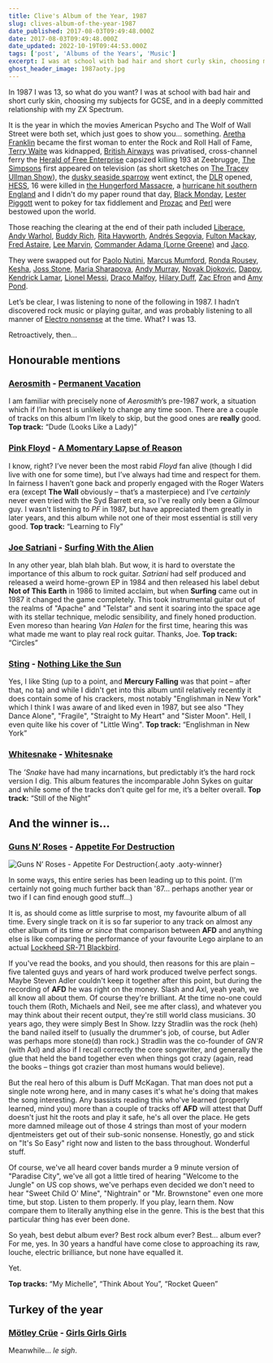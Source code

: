 ```yaml
---
title: Clive's Album of the Year, 1987
slug: clives-album-of-the-year-1987
date_published: 2017-08-03T09:49:48.000Z
date: 2017-08-03T09:49:48.000Z
date_updated: 2022-10-19T09:44:53.000Z
tags: ['post', 'Albums of the Years', 'Music']
excerpt: I was at school with bad hair and short curly skin, choosing my subjects for GCSE, and in a deeply committed relationship with my ZX Spectrum.
ghost_header_image: 1987aoty.jpg
---
```


In 1987 I was 13, so what do you want? I was at school with bad hair and short curly skin, choosing my subjects for GCSE, and in a deeply committed relationship with my ZX Spectrum.

It is the year in which the movies American Psycho and The Wolf of Wall Street were both set, which just goes to show you… something. [Aretha Franklin](https://en.wikipedia.org/wiki/Aretha_Franklin) became the first woman to enter the Rock and Roll Hall of Fame, [Terry Waite](https://en.wikipedia.org/wiki/Terry_Waite) was kidnapped, [British Airways](https://en.wikipedia.org/wiki/British_Airways) was privatised, cross-channel ferry the [Herald of Free Enterprise](https://en.wikipedia.org/wiki/MS_Herald_of_Free_Enterprise) capsized killing 193 at Zeebrugge, [The Simpsons](https://en.wikipedia.org/wiki/The_Simpsons) first appeared on television (as short sketches on [The Tracey Ullman Show](https://en.wikipedia.org/wiki/The_Tracey_Ullman_Show)), the [dusky seaside sparrow](https://en.wikipedia.org/wiki/Dusky_seaside_sparrow) went extinct, the [DLR](https://en.wikipedia.org/wiki/Docklands_Light_Railway) opened, [HESS](https://en.wikipedia.org/wiki/Rudolf_Hess), 16 were killed in [the Hungerford Massacre](https://en.wikipedia.org/wiki/Hungerford_massacre), a [hurricane hit southern England](https://en.wikipedia.org/wiki/Great_Storm_of_1987) and I didn't do my paper round that day, [Black Monday](https://en.wikipedia.org/wiki/Black_Monday_(1987)), [Lester Piggott](https://en.wikipedia.org/wiki/Lester_Piggott) went to pokey for tax fiddlement and [Prozac](https://en.wikipedia.org/wiki/Fluoxetine) and [Perl](https://en.wikipedia.org/wiki/Perl) were bestowed upon the world.

Those reaching the clearing at the end of their path included [Liberace](https://en.wikipedia.org/wiki/Liberace), [Andy Warhol](https://en.wikipedia.org/wiki/Andy_Warhol), [Buddy Rich](https://en.wikipedia.org/wiki/Buddy_Rich), [Rita Hayworth](https://en.wikipedia.org/wiki/Rita_Hayworth), [Andrés Segovia](https://en.wikipedia.org/wiki/Andr%C3%A9s_Segovia), [Fulton Mackay](https://en.wikipedia.org/wiki/Fulton_Mackay), [Fred Astaire](https://en.wikipedia.org/wiki/Fred_Astaire), [Lee Marvin](https://en.wikipedia.org/wiki/Lee_Marvin), [Commander Adama (Lorne Greene)](https://en.wikipedia.org/wiki/Lorne_Greene) and [Jaco](https://en.wikipedia.org/wiki/Jaco_Pastorius).

They were swapped out for [Paolo Nutini](https://en.wikipedia.org/wiki/Paolo_Nutini), [Marcus Mumford](https://en.wikipedia.org/wiki/Marcus_Mumford), [Ronda Rousey](https://en.wikipedia.org/wiki/Ronda_Rousey), [Kesha](https://en.wikipedia.org/wiki/Kesha), [Joss Stone](https://en.wikipedia.org/wiki/Joss_Stone), [Maria Sharapova](https://en.wikipedia.org/wiki/Maria_Sharapova), [Andy Murray](https://en.wikipedia.org/wiki/Andy_Murray), [Novak Djokovic](https://en.wikipedia.org/wiki/Novak_Djokovic), [Dappy](https://en.wikipedia.org/wiki/Dappy), [Kendrick Lamar](https://en.wikipedia.org/wiki/Kendrick_Lamar), [Lionel Messi](https://en.wikipedia.org/wiki/Lionel_Messi), [Draco Malfoy](https://en.wikipedia.org/wiki/Tom_Felton), [Hilary Duff](https://en.wikipedia.org/wiki/Hilary_Duff), [Zac Efron](https://en.wikipedia.org/wiki/Zac_Efron) and [Amy Pond](https://en.wikipedia.org/wiki/Karen_Gillan).

Let’s be clear, I was listening to none of the following in 1987. I hadn’t discovered rock music or playing guitar, and was probably listening to all manner of [Electro nonsense](https://en.wikipedia.org/wiki/Street_Sounds_Electro_9) at the time. What? I was 13.

Retroactively, then…

## Honourable mentions

### [Aerosmith](http://www.aerosmith.com/) - [Permanent Vacation](https://www.amazon.co.uk/Permanent-Vacation-Aerosmith/dp/B000026E3A/)

I am familiar with precisely none of *Aerosmith*’s pre-1987 work, a situation which if I’m honest is unlikely to change any time soon. There are a couple of tracks on this album I’m likely to skip, but the good ones are **really** good. **Top track:** “Dude (Looks Like a Lady)”

### [Pink Floyd](http://www.pinkfloyd.com/) - [A Momentary Lapse of Reason](https://www.amazon.co.uk/Momentary-Lapse-Reason-Remastered-Version/dp/B005NNZJW8/)

I know, right? I’ve never been the most rabid *Floyd* fan alive (though I did live with one for some time), but I’ve always had time and respect for them. In fairness I haven’t gone back and properly engaged with the Roger Waters era (except **The Wall** obviously – that’s a masterpiece) and I’ve *certainly* never even tried with the Syd Barrett era, so I’ve really only been a Gilmour guy. I wasn't listening to *PF* in 1987, but have appreciated them greatly in later years, and this album while not one of their most essential is still very good. **Top track:** “Learning to Fly”

### [Joe Satriani](http://www.satriani.com/) - [Surfing With the Alien](https://www.amazon.co.uk/Surfing-Alien-Joe-Satriani-x/dp/B000025N63/)

In any other year, blah blah blah. But wow, it is hard to overstate the importance of this album to rock guitar. *Satriani* had self produced and released a weird home-grown EP in 1984 and then released his label debut **Not of This Earth** in 1986 to limited acclaim, but when **Surfing** came out in 1987 it changed the game completely. This took instrumental guitar out of the realms of "Apache" and "Telstar" and sent it soaring into the space age with its stellar technique, melodic sensibility, and finely honed production. Even moreso than hearing *Van Halen* for the first time, hearing this was what made me want to play real rock guitar. Thanks, Joe. **Top track:** “Circles”

### [Sting](http://www.sting.com/) - [Nothing Like the Sun](https://www.amazon.co.uk/Nothing-Like-Sun-Sting/dp/B000026H0L/)

Yes, I like Sting (up to a point, and **Mercury Falling** was that point – after that, no ta) and while I didn't get into this album until relatively recently it does contain some of his crackers, most notably "Englishman in New York" which I think I was aware of and liked even in 1987, but see also "They Dance Alone", "Fragile", "Straight to My Heart" and "Sister Moon". Hell, I even quite like his cover of "Little Wing". **Top track:** “Englishman in New York”

### [Whitesnake](http://www.whitesnake.com/) - [Whitesnake](https://www.amazon.co.uk/1987-Whitesnake/dp/B000026BDY/)

The *’Snake* have had many incarnations, but predictably it’s the hard rock version I dig. This album features the incomparable John Sykes on guitar and while some of the tracks don’t quite gel for me, it’s a belter overall. **Top track:** “Still of the Night”

## And the winner is…

### [Guns N’ Roses](http://www.gunsnroses.com/) - [Appetite For Destruction](https://www.amazon.co.uk/Appetite-Destruction-Guns-N-Roses/dp/B000026E3O/)

![Guns N’ Roses - Appetite For Destruction](/public/images/2017/05/afd.jpg){.aoty .aoty-winner}

In some ways, this entire series has been leading up to this point. (I'm certainly not going much further back than '87… perhaps another year or two if I can find enough good stuff…)

It is, as should come as little surprise to most, my favourite album of all time. Every single track on it is so far superior to any track on almost any other album of its time *or since* that comparison between **AFD** and anything else is like comparing the performance of your favourite Lego airplane to an actual [Lockheed SR-71 Blackbird](https://en.wikipedia.org/wiki/Lockheed_SR-71_Blackbird).

If you've read the books, and you should, then reasons for this are plain – five talented guys and years of hard work produced twelve perfect songs. Maybe Steven Adler couldn't keep it together after this point, but during the recording of **AFD** he was right on the money. Slash and Axl, yeah yeah, we all know all about them. Of course they're brilliant. At the time no-one could touch them (Roth, Michaels and Neil, see me after class), and whatever you may think about their recent output, they're still world class musicians. 30 years ago, they were simply Best In Show. Izzy Stradlin was the rock (heh) the band nailed itself to (usually the drummer's job, of course, but Adler was perhaps more stone(d) than rock.) Stradlin was the co-founder of *GN'R* (with Axl) and also if I recall correctly the core songwriter, and generally the glue that held the band together even when things got crazy (again, read the books – things got crazier than most humans would believe).

But the real hero of this album is Duff McKagan. That man does not put a single note wrong here, and in many cases it's what he's doing that makes the song interesting. Any bassists reading this who've learned (properly learned, mind you) more than a couple of tracks off **AFD** will attest that Duff doesn't just hit the roots and play it safe, he's all over the place. He gets more damned mileage out of those 4 strings than most of your modern djentmeisters get out of their sub-sonic nonsense. Honestly, go and stick on "It's So Easy" right now and listen to the bass throughout. Wonderful stuff.

Of course, we've all heard cover bands murder a 9 minute version of "Paradise City", we've all got a little tired of hearing "Welcome to the Jungle" on US cop shows, we've perhaps even decided we don't need to hear "Sweet Child O' Mine", "Nightrain" or "Mr. Brownstone" even one more time, but stop. Listen to them properly. If you play, learn them. Now compare them to literally anything else in the genre. This is the best that this particular thing has ever been done.

So yeah, best debut album ever? Best rock album ever? Best… album ever? For me, yes. In 30 years a handful have come close to approaching its raw, louche, electric brilliance, but none have equalled it.

Yet.

**Top tracks:** “My Michelle”, “Think About You”, “Rocket Queen”

## Turkey of the year

### [Mötley Crüe](http://www.motley.com/) - [Girls Girls Girls](https://www.amazon.co.uk/Girls-M%C3%B6tley-Cr%C3%BCe/dp/B005SN9S02/)

Meanwhile… *le sigh*.
